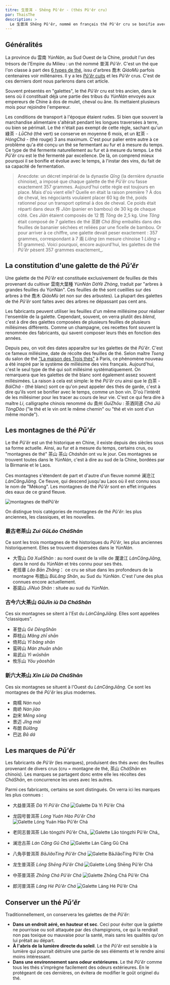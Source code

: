 ```yaml
---
titre: 生普洱 - Shēng Pǔ'ěr - (thés Pǔ'ěr cru) 
par: ThaisThe
description: >
  Le 生普洱 Shēng Pǔ'ěr, nommé en français thé Pǔ'ěr cru se bonifie avec le temps, il est celui qui se rapproche le plus de l'esprit d'un vin, notamment grâce au fait qu'il soit désormais millésimé. 
---
```


## Généralités

La province du 雲南 _YúnNán_, au Sud Ouest de la Chine, produit l'un des trésors de l'Empire du Milieu : un thé nommé 普洱 _Pǔ'ěr_. C'est un thé que l'on classe à part des [6 types de thé](./les-types-de-thes), issu d'arbres 喬木 _QiáoMù_ parfois centenaires voir millénaires. Il y a les [_Pǔ'ěr_ cuits](./les-thes-puer-cuits) et les _Pǔ'ěr_ crus. C'est de ces derniers dont nous parlerons dans cet article. 

Souvent présentés en "galettes", le thé _Pǔ'ěr_ cru est très ancien, dans le sens où il constituait déjà une partie des tribus du _YúnNán_ envoyés aux empereurs de Chine à dos de mulet, cheval ou âne. Ils mettaient plusieurs mois pour rejoindre l'empereur. 

Les conditions de transport à l'époque étaient rudes. Si bien que souvent la marchandise alimentaire s'altérait pendant les longues traversées à terre, ou bien se périmait. Le thé n'était pas exempt de cette règle, sachant qu'un 綠茶 - _LǜChá_ (thé vert) se conserve en moyenne 6 mois, et un 紅茶 - _HóngChá_ - (thé rouge) 3 ans maximum. C'est pour palier entre autre à ce problème qu'a été conçu un thé se fermentant au fur et à mesure du temps. Ce type de thé fermente naturellement au fur et à mesure du temps. 
Le thé _Pǔ'ěr_ cru est le thé fermenté par excellence. De là, on comprend mieux pourquoi il se bonifie et évolue avec le temps, à l'instar des vins, du fait de sa capacité de fermentation. 

> Anecdote: un décret impérial de la dynastie _Qīng_ (la dernière dynastie chinoise), a imposé que chaque galette de thé _Pǔ'ěr_ cru fasse exactement 357 grammes. 
> Aujourd'hui cette règle est toujours en place. Mais d'où vient elle? Quelle en était la raison première ?
> À dos de cheval, les négociants voulaient placer 60 kg de thé, poids rationnel pour un transport optimal à dos de cheval. Ce poids était réparti dans deux 件 _Jiàn_ (panier en bambou) de 30 kg de chaque côté. Ces _Jiàn_ étaient composés de 12 筒 _Tǒng_ de 2,5 kg. Une _Tǒng_ était composé de 7 galettes de thé 茶餅 _Chá Bǐng_ emballés dans des feuilles de bananier séchées et reliées par une ficelle de bambou.
> Or pour arriver à ce chiffre, une galette devait peser exactement : 357 grammes, correspondant à 7 兩 _Liǎng_ (en mesure chinoise 1 _Liǎng_ = 51 grammes). 
> Voici pourquoi, encore aujourd'hui, les galettes de thé _Pǔ'ěr_ pèsent 357 grammes exactement_.

## La constitution d'une galette de thé _Pǔ'ěr_

Une galette de thé _Pǔ'ěr_ est constituée exclusivement de feuilles de thés provenant du cultivar 雲南大葉種 _YúnNán DàYè Zhòng_, traduit par "arbres à grandes feuilles du YúnNán". Ces feuilles de thé sont cueillies sur des arbres à thé 喬木 _QiáoMù_ (et non sur des arbustes). La plupart des galettes de thé _Pǔ'ěr_ sont faites avec des arbres ne dépassant pas cent ans. 

Les fabricants peuvent utiliser les feuilles d'un même millésime pour réaliser l'ensemble de la galette. Cependant, souvent, on verra plutôt des _blend_, c'est à dire des galettes composées de plusieurs feuilles de plusieurs millésimes différents. Comme un champagne, ces recettes font souvent la renommée des fabricants, qui savent composer leurs thés en fonction des années. 

Depuis peu, on voit des dates apparaître sur les galettes de thé _Pǔ'ěr_. C'est ce fameux millésime, date de récolte des feuilles de thé. Selon maître _Tseng_ du salon de thé ["La maison des Trois thés"](https://www.facebook.com/lamaisondestroisthes/) à Paris, ce phénomène nouveau a été inspiré par le système de millésime des vins français. Aujourd'hui, c'est le seul type de thé qui soit millésimé systématiquement. On remarquera que les galettes de thé blanc sont également assez souvent millésimées. 
La raison à cela est simple: le thé _Pǔ'ěr_ cru ainsi que le 白茶 - _BáiChá_ - (thé blanc) sont ce qu'on peut appeler des thés de garde, c'est à dire qu'ils vont se bonifier avec le temps, comme un bon vin. D'où l'intérêt de les millésimer pour les tracer au cours de leur vie. C'est ce qui fera dire à maître _Li_, calligraphe chinois renommé du 貴州 _GuìZhōu_ : 茶酒同道
_Chá Jiǔ TóngDào_ ("le thé et le vin ont le même chemin" ou "thé et vin sont d'un même monde").

## Les montagnes de thé _Pǔ'ěr_ 

Le thé _Pǔ'ěr_ est un thé historique en Chine, il existe depuis des siècles sous sa forme actuelle. Ainsi, au fur et à mesure du temps, certains crus, ou "montagnes de thé" 茶山 茶山
_Cháshān_ ont vu le jour. Ces montagnes se trouvent toutes dans le _YúnNán_, c'est à dire au sud de la Chine, bordées par la Birmanie et le Laos. 

Ces montagnes s'étendent de part et d'autre d'un fleuve nommé 澜沧江 _LánCāngJiāng_. Ce fleuve, qui descend jusqu'au Laos où il est connu sous le nom de "Mékong". Les montagnes de thé _Pǔ'ěr_ sont en effet irriguées des eaux de ce grand fleuve. 

![montagnes de théPǔ'ěr](/assets/media/puer-crus_chashan.jpg)

On distingue trois catégories de montagnes de thé _Pǔ'ěr_: les plus anciennes, les classiques, et les nouvelles. 

### 最古老茶山 _Zuì GǔLǎo CháShān_

Ce sont les trois montagnes de thé historiques du _Pǔ'ěr_, les plus anciennes historiquement. Elles se trouvent dispersées dans le _YúnNán_. 

- 大雪山 _Dà XuěShān_ : au nord ouest de la ville de 瀾滄江 _LánCāngJiāng_, dans le nord du _YúnNán_ et très connu pour ses thés. 
- 老班章 _Lǎo Bān Zhāng_： ce cru se situe dans les profondeurs de la montagne 布朗山 _BùLǎng Shān_, au Sud du _YúnNán_. C'est l'une des plus connues encore actuellement.
- 基諾山 _JīNuò Shān_ : située au sud du _YúnNán_.

### 古今六大茶山 _GǔJīn iù Dà CháShān_
Ces six montagnes se sitent à l'Est du _LánCāngJiāng_. Elles sont appelées "classiques".

- 革登山 _Gé DēngShān_
- 莽枝山 _Mǎng zhī shān_
- 倚邦山 _Yǐ bāng shān_
- 蛮砖山 _Mán zhuān shān_
- 易武山 _Yì wǔshān_
- 攸乐山 _Yōu yàoshān_

### 新六大茶山 _Xīn Liù Dà CháShān_

Ces six montagnes se situent à l'Ouest du _LánCāngJiāng_. Ce sont les montagnes de thé _Pǔ'ěr_ les plus modernes. 

- 南糯 _Nán nuò_
- 南峤 _Nán jiào_
- 勐宋 _Měng sòng_
- 景迈 _Jǐng mài_
- 布朗 _Bùlǎng_
- 巴达 _Bā dá_

## Les marques de _Pǔ'ěr_

Les fabricants de _Pǔ'ěr_ (les marques), produisent des thés avec des feuilles provenant de divers crus (cru = montagne de thé, 茶山 _CháShān_ en chinois). Les marques se partagent donc entre elle les récoltes des _CháShān_, en concurrence les unes avec les autres. 

Parmi ces fabricants, certains se sont distingués. On verra ici les marques les plus connues :

- 大益普洱茶 _Dà Yì Pǔ'ěr Chá_
![Galette _Dà Yì Pǔ'ěr Chá_](/assets/media/puer-crus_dayi.jpg)

- 龙园号普洱茶 _Lóng Yuán Hào Pǔ'ěr Chá_
![Galette _Lóng Yuán Hào Pǔ'ěr Chá_](/assets/media/puer-crus_longyuanhao.jpg)

- 老同志普洱茶 Lǎo tóngzhì Pǔ'ěr Chá_
![Galette Lǎo tóngzhì Pǔ'ěr Chá_](/assets/media/puer-crus_laotongzhi.jpg)

- 澜沧古茶 _Lán Cāng Gǔ Chá_
![Galette _Lán Cāng Gǔ Chá_](/assets/media/puer-crus_lancanggucha.jpg) 

- 八角亭普洱茶 _BāJiǎoTíng Pǔ'ěr Chá_
![Galette _BāJiǎoTíng Pǔ'ěr Chá_](/assets/media/puer-crus_bajiaoting.jpg)

- 龙生普洱茶 _Lóng Shēng Pǔ'ěr Chá_
![Galette _Lóng Shēng Pǔ'ěr Chá_](/assets/media/puer-crus_longsheng.jpg) 

- 中茶普洱茶 _Zhōng Chá Pǔ'ěr Chá_
![Galette _Zhōng Chá Pǔ'ěr Chá_](/assets/media/puer-crus_zhongcha.jpg) 

- 郎河普洱茶 _Láng Hé Pǔ'ěr Chá_
![Galette _Láng Hé Pǔ'ěr Chá_](/assets/media/puer-crus_langhe.jpg) 

## Conserver un thé _Pǔ'ěr_

Traditionnellement, on conservera les galettes de thé _Pǔ'ěr_:

- **Dans un endroit aéré, en hauteur et sec**. Ceci pour éviter que la galette ne pourrisse ou soit attaquée par des champignons, ce qui la rendrait non pas toxique ou mauvaise pour la santé, mais sans les qualités qu'on lui prêtait au départ.  
- **À l'abris de la lumière directe du soleil**. Le thé _Pǔ'ěr_ est sensible à la lumière qui pourrait détruire une partie de ses éléments et le rendre ainsi moins intéressant. 
- **Dans une environnement sans odeur extérieures**. Le thé _Pǔ'ěr_ comme tous les thés s'imprègne facilement des odeurs extérieures. En le protégeant de ces dernières, on évitera de modifier le goût originel du thé. 
